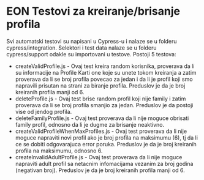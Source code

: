 # EON Testovi za kreiranje/brisanje profila

Svi automatski testovi su napisani u Cypress-u i nalaze se u folderu cypress/integration. Selektori i test data nalaze se u folderu cypress/support odakle su importovani u testove. 
Postoji 5 testova:

- createValidProfile.js - Ovaj test kreira random korisnika, proverava da li su informacije na Profile Karti one koje su unete tokom 
kreiranja a zatim proverava da li se broj profila povecao za jedan i da li je profil koji smo napravili prisutan na strani za biranje profila. 
Preduslov je da je broj kreiranih profila manji od 6.
- deleteProfile.js - Ovaj test brise random profil koji nije family i zatim proverava da li se broj profila smanjio za jedan. Preduslov je da postoji vise od jendog profila.
- deleteFamilyProfile.js - Ovaj test proverava da li nije moguce obrisati family profil, odnosno da li je dugme za brisanje neaktivno.
- createValidProfileWhenMaxProfiles.js - Ovaj test proverava da li nije moguce napraviti novi profil ako je broj profila na maksimumu (6), tj da li ce se dobiti odgovarajuca error poruka. 
Preduslov je da je broj kreiranih profila na maksimumu, odnosno 6. 
- createInvalidAdultProfile.js  - Ovaj test proverava da li nije moguce napraviti adult profil sa netacnim infomacijama vezanim za broj godina (negativan broj). 
Preduslov je da je broj kreiranih profila manji od 6.
